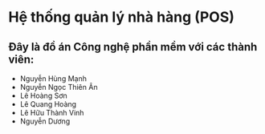 # Hệ thống quản lý nhà hàng (POS)

## Đây là đồ án Công nghệ phần mềm với các thành viên: 
- Nguyễn Hùng Mạnh
- Nguyễn Ngọc Thiên Ân
- Lê Hoàng Sơn
- Lê Quang Hoàng
- Lê Hữu Thành Vinh
- Nguyễn Dương
